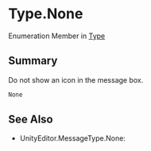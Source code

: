 # Type.None

Enumeration Member in [Type](/docs/api/csharp/yarn.unity.attributes.messageboxattribute.type.md)

## Summary


Do not show an icon in the message box.


```csharp
None
```

## See Also

* UnityEditor.MessageType.None: 


